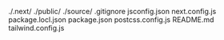 ./.next/
./public/
./source/
.gitignore
jsconfig.json
next.config.js
package.locl.json
package.json
postcss.config.js
README.md
tailwind.config.js